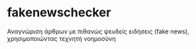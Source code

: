 # fakenewschecker
Αναγνώριση άρθρων με πιθανώς ψευδείς ειδήσεις (fake news), χρησιμοποιώντας τεχνητή νοημοσύνη
